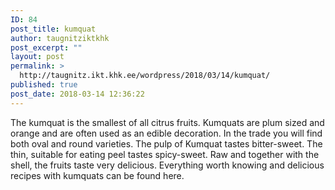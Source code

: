 ```yaml
---
ID: 84
post_title: kumquat
author: taugnitziktkhk
post_excerpt: ""
layout: post
permalink: >
  http://taugnitz.ikt.khk.ee/wordpress/2018/03/14/kumquat/
published: true
post_date: 2018-03-14 12:36:22
---
```

<p id="tw-target-text" class="tw-data-text tw-ta tw-text-small" dir="ltr" data-placeholder="Übersetzung"><span lang="en">The kumquat is the smallest of all citrus fruits. Kumquats are plum sized and orange and are often used as an edible decoration. In the trade you will find both oval and round varieties. The pulp of Kumquat tastes bitter-sweet. The thin, suitable for eating peel tastes spicy-sweet. Raw and together with the shell, the fruits taste very delicious. Everything worth knowing and delicious recipes with kumquats can be found here.</span></p>
